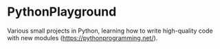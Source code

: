 # PythonPlayground
Various small projects in Python, learning how to write high-quality code with new modules (https://pythonprogramming.net/).
